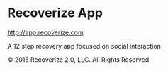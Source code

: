 # Recoverize App

http://app.recoverize.com

A 12 step recovery app focused on social interaction

© 2015 Recoverize 2.0, LLC. All Rights Reserved


